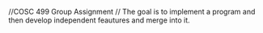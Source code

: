 //COSC 499 Group Assignment 
// The goal is to implement a program and then develop independent feautures and merge into it.
